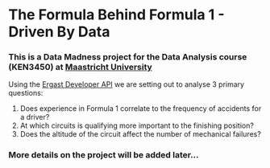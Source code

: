 # The Formula Behind Formula 1 - Driven By Data

### This is a Data Madness project for the Data Analysis course (KEN3450) at [Maastricht University](https://www.maastrichtuniversity.nl/)

Using the [Ergast Developer API](http://ergast.com/mrd/) we are setting out to analyse 3 primary questions:
  1) Does experience in Formula 1 correlate to the frequency of accidents for a driver?
  2) At which circuits is qualifying more important to the finishing position?
  3) Does the altitude of the circuit affect the number of mechanical failures?

### More details on the project will be added later...
